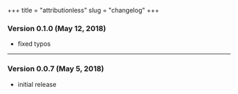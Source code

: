 +++
title = "attributionless"
slug = "changelog"
+++

### Version 0.1.0 (May 12, 2018)

- fixed typos

---

### Version 0.0.7 (May 5, 2018)

- initial release
